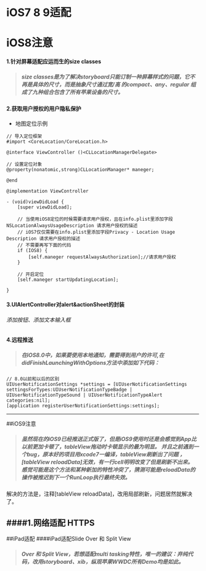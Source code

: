 # iOS7 8 9适配





iOS8注意
===================

#### 1.针对屏幕适配应运而生的size classes

>##### size classes是为了解决storyboard只能订制一种屏幕样式的问题，它不再是具体的尺寸，而是抽象尺寸通过宽/高 的compact、any、regular 组成了九种组合包含了所有苹果设备的尺寸。

#### 2.获取用户授权的用户隐私保护

- 地图定位示例

```objc
// 导入定位框架
#import <CoreLocation/CoreLocation.h>

@interface ViewController ()<CLLocationManagerDelegate>

// 设置定位对象
@property(nonatomic,strong)CLLocationManager* maneger;

@end

@implementation ViewController

- (void)viewDidLoad {
    [super viewDidLoad];

    // 当使用iOS8定位的时候需要请求用户授权，且在info.plist里添加字段NSLocationAlwaysUsageDescription 请求用户授权的描述
    // iOS7仅仅需要在info.plist里添加字段Privacy - Location Usage Description 请求用户授权的描述
    // 不需要再写下面的代码
    if (IOS8) {
        [self.maneger requestAlwaysAuthorization];//请求用户授权 
    }

    // 开启定位
    [self.maneger startUpdatingLocation];

}
```
#### 3.UIAlertController对alert&actionSheet的封装
###### 添加按钮、添加文本输入框

#### 4.远程推送
>##### 在iOS8.0中，如果要使用本地通知，需要得到用户的许可,在didFinishLaunchingWithOptions方法中添加如下代码：

```objc
// 8.0以前和以后的区别
UIUserNotificationSettings *settings = [UIUserNotificationSettings settingsForTypes:UIUserNotificationTypeBadge | UIUserNotificationTypeSound | UIUserNotificationTypeAlert categories:nil];
[application registerUserNotificationSettings:settings];
```
---
##iOS9注意

>##### 虽然现在的iOS9已经推送正式版了，但是iOS9使用时还是会感觉到App比以前更加卡顿了，tableView拖动时卡顿显示的最为明显。 并且之前遇到一个bug，原本好的项目用xcode7一编译，tableView刷新出了问题 ，[tableView reloadData]无效，有一行cell明明改变了但是刷新不出来。 感觉可能是这个方法和某种新加的特性冲突了，猜测可能是reloadData的操作被推迟到下一个RunLoop执行最终失效。
解决的方法是，注释[tableView reloadData]，改用局部刷新，问题居然就解决了。

####1.网络适配 HTTPS
---
##iPad适配
####iPad适配Slide Over 和 Split View

>##### Over 和 Split View，若想适配multi tasking特性，唯一的建议：弃纯代码，改用storyboard、xib，纵观苹果WWDC所有Demo均是如此。
